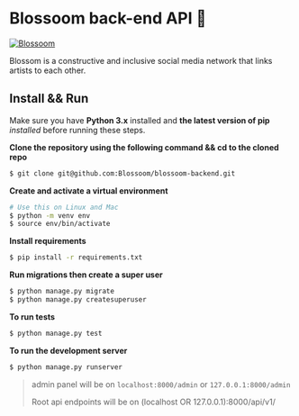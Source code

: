 # Blossoom back-end API 🌸

<a href="https://blossoom-api.herokuapp.com/">![Blossoom](https://img.shields.io/badge/Blossoom-API-9cf?style=for-the-badge)</a>

Blossom is a constructive and inclusive social media network that links artists to each other. 



## Install && Run

Make sure you have **Python 3.x** installed and **the latest version of pip** *installed* before running these steps.

**Clone the repository using the following command && cd to the cloned repo**

```bash
$ git clone git@github.com:Blossoom/blossoom-backend.git
```

**Create and activate a virtual environment**

```bash
# Use this on Linux and Mac
$ python -m venv env
$ source env/bin/activate
```

**Install requirements**

```bash
$ pip install -r requirements.txt
```

**Run migrations then create a super user**

```bash
$ python manage.py migrate
$ python manage.py createsuperuser
```

**To run tests**

```bash
$ python manage.py test 
```

**To run the development server**

```bash
$ python manage.py runserver
```

> admin panel will be on `localhost:8000/admin` or `127.0.0.1:8000/admin`
>
> Root api endpoints will be on (localhost OR 127.0.0.1):8000/api/v1/
